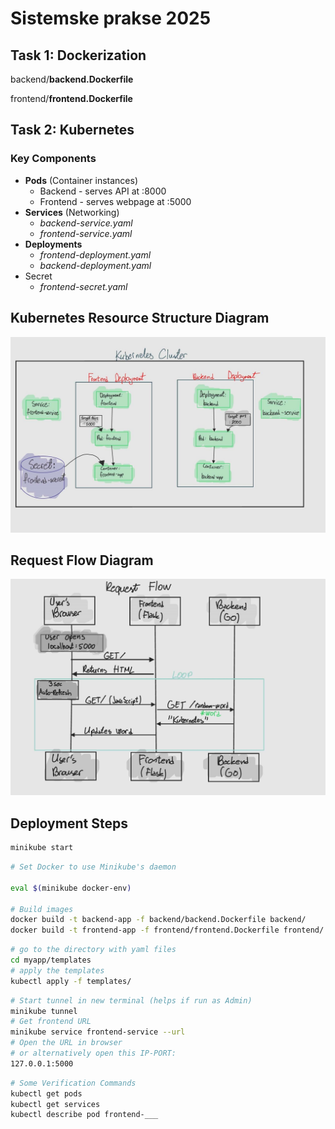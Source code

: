 # Sistemske prakse 2025


## Task 1: Dockerization

backend/**backend.Dockerfile**

frontend/**frontend.Dockerfile**

## Task 2: Kubernetes

### Key Components

- **Pods**  (Container instances)
  - Backend - serves API at :8000
  - Frontend - serves webpage at :5000
- **Services** (Networking) 
  - _backend-service.yaml_
  - _frontend-service.yaml_
- **Deployments**
  - _frontend-deployment.yaml_
  - _backend-deployment.yaml_
- Secret
  - _frontend-secret.yaml_

## Kubernetes Resource Structure Diagram
![Kubernetes_cluster.jpg](images/Kubernetes_cluster.jpg)


## Request Flow Diagram

![Request_flow2.jpg](images/Request_flow2.jpg)

## Deployment Steps

```bash
minikube start
```
```bash
# Set Docker to use Minikube's daemon 

eval $(minikube docker-env)

# Build images
docker build -t backend-app -f backend/backend.Dockerfile backend/
docker build -t frontend-app -f frontend/frontend.Dockerfile frontend/
```

```bash
# go to the directory with yaml files
cd myapp/templates
# apply the templates
kubectl apply -f templates/
```

```bash
# Start tunnel in new terminal (helps if run as Admin)
minikube tunnel
# Get frontend URL
minikube service frontend-service --url
# Open the URL in browser
# or alternatively open this IP-PORT:
127.0.0.1:5000
```

```bash
# Some Verification Commands
kubectl get pods
kubectl get services
kubectl describe pod frontend-___
```